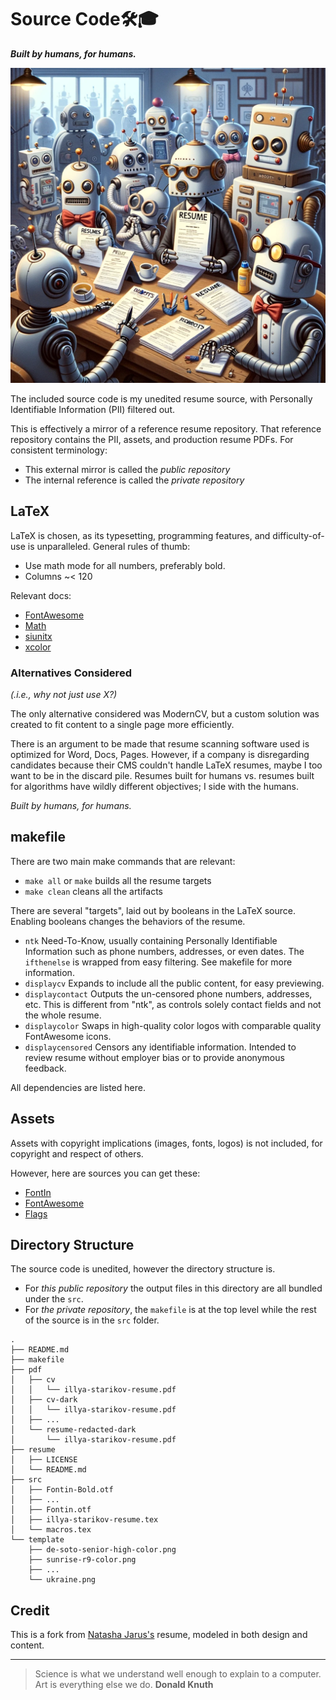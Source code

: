 # Source Code🛠️🎓

**_Built by humans, for humans._**

<p align="center"><img width=512 src="./../template/built-by-humans-for-humans.png"></p>

The included source code is my unedited resume source, with Personally Identifiable Information (PII) filtered out.

This is effectively a mirror of a reference resume repository. That reference repository contains the PII, assets, and production resume PDFs. For consistent terminology:

- This external mirror is called the *public repository*
- The internal reference is called the *private repository*


## LaTeX

LaTeX is chosen, as its typesetting, programming features, and difficulty-of-use is unparalleled. General rules of thumb:

- Use math mode for all numbers, preferably bold.
- Columns ~< 120

Relevant docs:

- [FontAwesome](https://mirror.las.iastate.edu/tex-archive/fonts/fontawesome/doc/fontawesome.pdf)
- [Math](https://tug.ctan.org/info/undergradmath/undergradmath.pdf)
- [siunitx](https://ctan.math.illinois.edu/macros/latex/contrib/siunitx/siunitx.pdf)
- [xcolor](https://steeven9.github.io/USI-LaTeX/html/packages_hyperref_babel_xcolor3.html)

### Alternatives Considered

*(.i.e., why not just use X?)*

The only alternative considered was ModernCV, but a custom solution was created to fit content to a single page more efficiently.

There is an argument to be made that resume scanning software used is optimized for Word, Docs, Pages. However, if a company is disregarding candidates because their CMS couldn't handle LaTeX resumes, maybe I too want to be in the discard pile. Resumes built for humans vs. resumes built for algorithms have wildly different objectives; I side with the humans.

_Built by humans, for humans._


## makefile

There are two main make commands that are relevant:

- `make all` or `make` builds all the resume targets
- `make clean` cleans all the artifacts

There are several "targets", laid out by booleans in the LaTeX source. Enabling booleans changes the behaviors of the resume.

- `ntk` Need-To-Know, usually containing Personally Identifiable Information such as phone numbers, addresses, or even dates. The `ifthenelse` is wrapped from easy filtering. See makefile for more information.
- `displaycv` Expands to include all the public content, for easy previewing.
- `displaycontact` Outputs the un-censored phone numbers, addresses, etc. This is different from "ntk", as controls solely contact fields and not the whole resume.
- `displaycolor` Swaps in high-quality color logos with comparable quality FontAwesome icons.
-  `displaycensored` Censors any identifiable information. Intended to review resume without employer bias or to provide anonymous feedback.

All dependencies are listed here.


## Assets

Assets with copyright implications (images, fonts, logos) is not included, for copyright and respect of others.

However, here are sources you can get these:

- [FontIn](https://www.exljbris.com/fontin.html)
- [FontAwesome](https://fontawesome.com)
- [Flags](https://www.countryflags.com/)


## Directory Structure

The source code is unedited, however the directory structure is.

- For *this public repository* the output files in this directory are all bundled under the `src`.
- For *the private repository*, the `makefile` is at the top level while the rest of the source is in the `src` folder.

```
.
├── README.md
├── makefile
├── pdf
│   ├── cv
│   │   └── illya-starikov-resume.pdf
│   ├── cv-dark
│   │   └── illya-starikov-resume.pdf
│   ├── ...
│   └── resume-redacted-dark
│       └── illya-starikov-resume.pdf
├── resume
│   ├── LICENSE
│   └── README.md
├── src
│   ├── Fontin-Bold.otf
│   ├── ...
│   ├── Fontin.otf
│   ├── illya-starikov-resume.tex
│   └── macros.tex
└── template
    ├── de-soto-senior-high-color.png
    ├── sunrise-r9-color.png
    ├── ...
    └── ukraine.png
```


## Credit

This is a fork from [Natasha Jarus's](https://natashajar.us) resume, modeled in both design and content.


---

> Science is what we understand well enough to explain to a computer. Art is everything else we do. **Donald Knuth**

